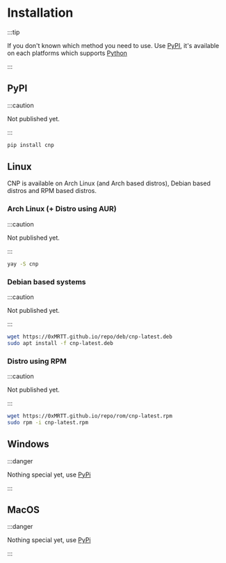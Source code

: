 # Installation

:::tip

If you don't known which method you need to use. Use [PyPI](#pypi), it's available on each platforms which supports [Python](https://python.org)

:::

## PyPI

:::caution

Not published yet.

:::

``` bash
pip install cnp
```

## 

## Linux

CNP is available on Arch Linux (and Arch based distros), Debian based distros and RPM based distros.

### Arch Linux (+ Distro using AUR)

:::caution

Not published yet.

:::

``` bash
yay -S cnp
```

### Debian based systems

:::caution

Not published yet.

:::

``` bash
wget https://0xMRTT.github.io/repo/deb/cnp-latest.deb
sudo apt install -f cnp-latest.deb
```

### Distro using RPM

:::caution

Not published yet.

:::

``` bash
wget https://0xMRTT.github.io/repo/rom/cnp-latest.rpm
sudo rpm -i cnp-latest.rpm
```

## Windows

:::danger 

Nothing special yet, use [PyPi](#pypi)

:::

## MacOS

:::danger 

Nothing special yet, use [PyPi](#pypi)

:::